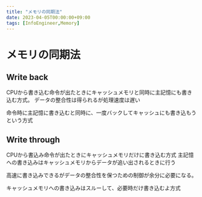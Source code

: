 ```yaml
---
title: "メモリの同期法"
date: 2023-04-05T00:00:00+09:00
tags: [InfoEngineer,Memory]
---
```

# メモリの同期法

## Write back

CPUから書き込む命令が出たときにキャッシュメモリと同時に主記憶にも書き込む方式。
データの整合性は得られるが処理速度は遅い

命令時に主記憶に書き込むと同時に、一度バックしてキャッシュにも書き込もうという方式

## Write through

CPUから書込み命令が出たときにキャッシュメモリだけに書き込む方式
主記憶への書き込みはキャッシュメモリからデータが追い出されるときに行う

高速に書き込みできるがデータの整合性を保つための制御が余分に必要になる。

キャッシュメモリへの書き込みはスルーして、必要時だけ書き込むよ方式